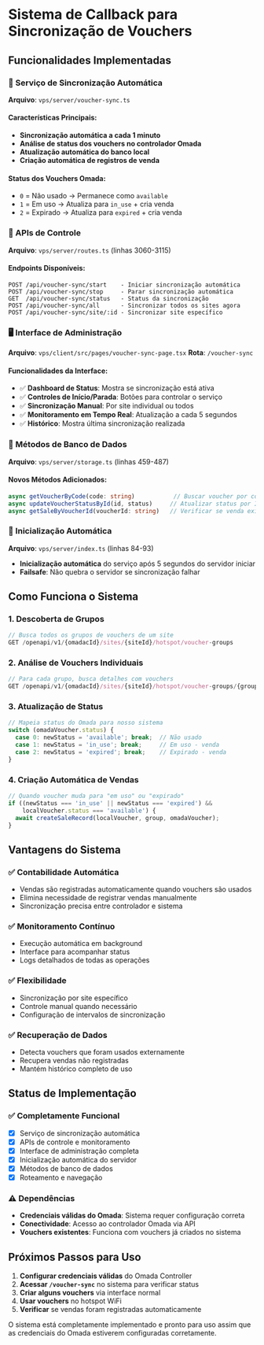 # Sistema de Callback para Sincronização de Vouchers

## Funcionalidades Implementadas

### 🔄 Serviço de Sincronização Automática
**Arquivo**: `vps/server/voucher-sync.ts`

#### Características Principais:
- **Sincronização automática a cada 1 minuto**
- **Análise de status dos vouchers no controlador Omada**
- **Atualização automática do banco local**
- **Criação automática de registros de venda**

#### Status dos Vouchers Omada:
- `0` = Não usado → Permanece como `available`
- `1` = Em uso → Atualiza para `in_use` + cria venda
- `2` = Expirado → Atualiza para `expired` + cria venda

### 📡 APIs de Controle
**Arquivo**: `vps/server/routes.ts` (linhas 3060-3115)

#### Endpoints Disponíveis:
```
POST /api/voucher-sync/start    - Iniciar sincronização automática
POST /api/voucher-sync/stop     - Parar sincronização automática  
GET  /api/voucher-sync/status   - Status da sincronização
POST /api/voucher-sync/all      - Sincronizar todos os sites agora
POST /api/voucher-sync/site/:id - Sincronizar site específico
```

### 🖥️ Interface de Administração
**Arquivo**: `vps/client/src/pages/voucher-sync-page.tsx`
**Rota**: `/voucher-sync`

#### Funcionalidades da Interface:
- ✅ **Dashboard de Status**: Mostra se sincronização está ativa
- ✅ **Controles de Início/Parada**: Botões para controlar o serviço
- ✅ **Sincronização Manual**: Por site individual ou todos
- ✅ **Monitoramento em Tempo Real**: Atualização a cada 5 segundos
- ✅ **Histórico**: Mostra última sincronização realizada

### 💾 Métodos de Banco de Dados
**Arquivo**: `vps/server/storage.ts` (linhas 459-487)

#### Novos Métodos Adicionados:
```typescript
async getVoucherByCode(code: string)           // Buscar voucher por código
async updateVoucherStatusById(id, status)     // Atualizar status por ID
async getSaleByVoucherId(voucherId: string)   // Verificar se venda existe
```

### 🚀 Inicialização Automática
**Arquivo**: `vps/server/index.ts` (linhas 84-93)

- **Inicialização automática** do serviço após 5 segundos do servidor iniciar
- **Failsafe**: Não quebra o servidor se sincronização falhar

## Como Funciona o Sistema

### 1. Descoberta de Grupos
```javascript
// Busca todos os grupos de vouchers de um site
GET /openapi/v1/{omadacId}/sites/{siteId}/hotspot/voucher-groups
```

### 2. Análise de Vouchers Individuais
```javascript
// Para cada grupo, busca detalhes com vouchers
GET /openapi/v1/{omadacId}/sites/{siteId}/hotspot/voucher-groups/{groupId}
```

### 3. Atualização de Status
```typescript
// Mapeia status do Omada para nosso sistema
switch (omadaVoucher.status) {
  case 0: newStatus = 'available'; break;  // Não usado
  case 1: newStatus = 'in_use'; break;     // Em uso - venda
  case 2: newStatus = 'expired'; break;    // Expirado - venda  
}
```

### 4. Criação Automática de Vendas
```typescript
// Quando voucher muda para "em uso" ou "expirado"
if ((newStatus === 'in_use' || newStatus === 'expired') && 
    localVoucher.status === 'available') {
  await createSaleRecord(localVoucher, group, omadaVoucher);
}
```

## Vantagens do Sistema

### ✅ **Contabilidade Automática**
- Vendas são registradas automaticamente quando vouchers são usados
- Elimina necessidade de registrar vendas manualmente
- Sincronização precisa entre controlador e sistema

### ✅ **Monitoramento Contínuo**
- Execução automática em background
- Interface para acompanhar status
- Logs detalhados de todas as operações

### ✅ **Flexibilidade**
- Sincronização por site específico
- Controle manual quando necessário
- Configuração de intervalos de sincronização

### ✅ **Recuperação de Dados**
- Detecta vouchers que foram usados externamente
- Recupera vendas não registradas
- Mantém histórico completo de uso

## Status de Implementação

### ✅ **Completamente Funcional**
- [x] Serviço de sincronização automática
- [x] APIs de controle e monitoramento
- [x] Interface de administração completa
- [x] Inicialização automática do servidor
- [x] Métodos de banco de dados
- [x] Roteamento e navegação

### ⚠️ **Dependências**
- **Credenciais válidas do Omada**: Sistema requer configuração correta
- **Conectividade**: Acesso ao controlador Omada via API
- **Vouchers existentes**: Funciona com vouchers já criados no sistema

## Próximos Passos para Uso

1. **Configurar credenciais válidas** do Omada Controller
2. **Acessar `/voucher-sync`** no sistema para verificar status
3. **Criar alguns vouchers** via interface normal
4. **Usar vouchers** no hotspot WiFi 
5. **Verificar** se vendas foram registradas automaticamente

O sistema está completamente implementado e pronto para uso assim que as credenciais do Omada estiverem configuradas corretamente.